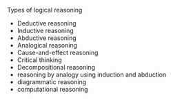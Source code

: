 
Types of logical reasoning
- Deductive reasoning
- Inductive reasoning
- Abductive reasoning
- Analogical reasoning
- Cause-and-effect reasoning
- Critical thinking
- Decompositional reasoning
- reasoning by analogy using induction and abduction
- diagrammatic reasoning
- computational reasoning
